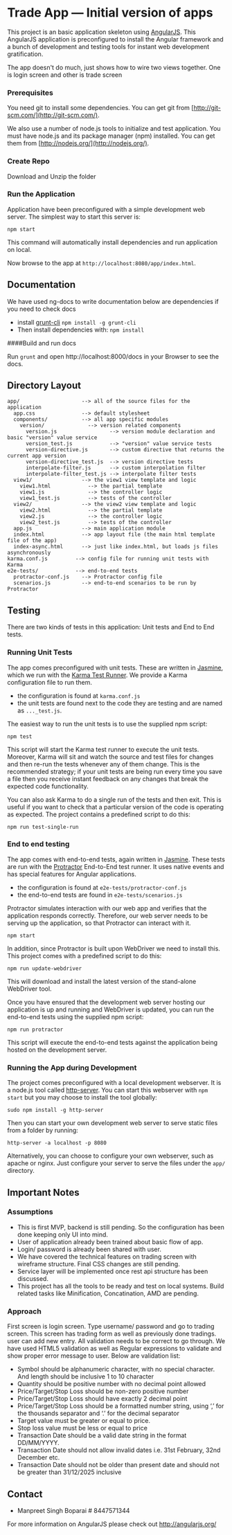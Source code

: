 # Trade App — Initial version of apps

This project is an basic application skeleton using [AngularJS](http://angularjs.org/).
This AngularJS application is preconfigured to install the Angular framework and a bunch of development 
and testing tools for instant web development gratification.

The app doesn't do much, just shows how to wire two views together. One is login screen and other is trade screen

### Prerequisites

You need git to install some dependencies. You can get git from
[http://git-scm.com/](http://git-scm.com/).

We also use a number of node.js tools to initialize and test application. You must have node.js and
its package manager (npm) installed.  You can get them from [http://nodejs.org/](http://nodejs.org/).

### Create Repo

Download and Unzip the folder

### Run the Application

Application have been preconfigured with a simple development web server.  The simplest way to start
this server is:

```
npm start
```
This command will automatically install dependencies and run application on local.

Now browse to the app at `http://localhost:8080/app/index.html`.


## Documentation

We have used ng-docs to write documentation below are dependencies if you need to check docs

* install [grunt-cli](https://github.com/gruntjs/grunt-cli) `npm install -g grunt-cli`
* Then install dependencies with: `npm install`

####Build and run docs

Run `grunt` and open http://localhost:8000/docs in your Browser to see the docs.

## Directory Layout

```
app/                    --> all of the source files for the application
  app.css               --> default stylesheet
  components/           --> all app specific modules
    version/              --> version related components
      version.js                 --> version module declaration and basic "version" value service
      version_test.js            --> "version" value service tests
      version-directive.js       --> custom directive that returns the current app version
      version-directive_test.js  --> version directive tests
      interpolate-filter.js      --> custom interpolation filter
      interpolate-filter_test.js --> interpolate filter tests
  view1/                --> the view1 view template and logic
    view1.html            --> the partial template
    view1.js              --> the controller logic
    view1_test.js         --> tests of the controller
  view2/                --> the view2 view template and logic
    view2.html            --> the partial template
    view2.js              --> the controller logic
    view2_test.js         --> tests of the controller
  app.js                --> main application module
  index.html            --> app layout file (the main html template file of the app)
  index-async.html      --> just like index.html, but loads js files asynchronously
karma.conf.js         --> config file for running unit tests with Karma
e2e-tests/            --> end-to-end tests
  protractor-conf.js    --> Protractor config file
  scenarios.js          --> end-to-end scenarios to be run by Protractor
```

## Testing

There are two kinds of tests in this application: Unit tests and End to End tests.

### Running Unit Tests

The app comes preconfigured with unit tests. These are written in
[Jasmine][jasmine], which we run with the [Karma Test Runner][karma]. We provide a Karma
configuration file to run them.

* the configuration is found at `karma.conf.js`
* the unit tests are found next to the code they are testing and are named as `..._test.js`.

The easiest way to run the unit tests is to use the supplied npm script:

```
npm test
```

This script will start the Karma test runner to execute the unit tests. Moreover, Karma will sit and
watch the source and test files for changes and then re-run the tests whenever any of them change.
This is the recommended strategy; if your unit tests are being run every time you save a file then
you receive instant feedback on any changes that break the expected code functionality.

You can also ask Karma to do a single run of the tests and then exit.  This is useful if you want to
check that a particular version of the code is operating as expected.  The project contains a
predefined script to do this:

```
npm run test-single-run
```


### End to end testing

The app comes with end-to-end tests, again written in [Jasmine][jasmine]. These tests
are run with the [Protractor][protractor] End-to-End test runner.  It uses native events and has
special features for Angular applications.

* the configuration is found at `e2e-tests/protractor-conf.js`
* the end-to-end tests are found in `e2e-tests/scenarios.js`

Protractor simulates interaction with our web app and verifies that the application responds
correctly. Therefore, our web server needs to be serving up the application, so that Protractor
can interact with it.

```
npm start
```

In addition, since Protractor is built upon WebDriver we need to install this.  
This project comes with a predefined script to do this:

```
npm run update-webdriver
```

This will download and install the latest version of the stand-alone WebDriver tool.

Once you have ensured that the development web server hosting our application is up and running
and WebDriver is updated, you can run the end-to-end tests using the supplied npm script:

```
npm run protractor
```

This script will execute the end-to-end tests against the application being hosted on the
development server.

### Running the App during Development

The project comes preconfigured with a local development webserver.  It is a node.js
tool called [http-server][http-server].  You can start this webserver with `npm start` but you may choose to
install the tool globally:

```
sudo npm install -g http-server
```

Then you can start your own development web server to serve static files from a folder by
running:

```
http-server -a localhost -p 8080
```

Alternatively, you can choose to configure your own webserver, such as apache or nginx. Just
configure your server to serve the files under the `app/` directory.


## Important Notes

### Assumptions

* This is first MVP, backend is still pending. So the configuration has been done keeping only UI into mind.
* User of application already been trained about basic flow of app.
* Login/ password is already been shared with user.
* We have covered the technical features on trading screen with wireframe structure. Final CSS changes are still pending.
* Service layer will be implemented once rest api structure has been discussed.
* This project has all the tools to be ready and test on local systems. Build related tasks like Minification, Concatination, AMD are pending.

### Approach

First screen is login screen. Type username/ password and go to trading screen. This screen has trading form
as well as previously done tradings. user can add new entry. All validation needs to be correct to go through. We have used
HTML5 validation as well as Regular expressions to validate and show proper error message to user. Below are validation list:
*	Symbol should be alphanumeric character, with no special character. And length should be inclusive 1 to 10 character
*	Quantity should be positive number with no decimal point allowed
*	Price/Target/Stop Loss should be non-zero positive number
*	Price/Target/Stop Loss should have exactly 2 decimal point
*	Price/Target/Stop Loss should be a formatted number string, using ‘,’ for the thousands separator and ‘.’ for the decimal separator
*	Target value must be greater or equal to price.
*	Stop loss value must be less or equal to price
*	Transaction Date should be a valid date string in the format DD/MM/YYYY.
*	Transaction Date should not allow invalid dates i.e. 31st February, 32nd December etc.
*	 Transaction Date should not be older than present date and should not be greater than 31/12/2025 inclusive

## Contact
* Manpreet Singh Boparai # 8447571344

For more information on AngularJS please check out http://angularjs.org/

[git]: http://git-scm.com/
[bower]: http://bower.io
[npm]: https://www.npmjs.org/
[node]: http://nodejs.org
[protractor]: https://github.com/angular/protractor
[jasmine]: http://jasmine.github.io
[karma]: http://karma-runner.github.io
[http-server]: https://github.com/nodeapps/http-server
